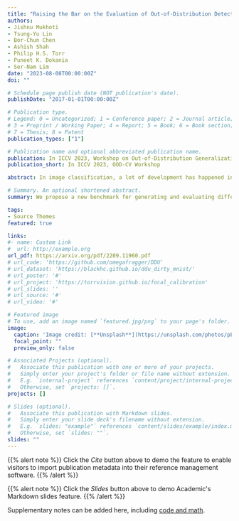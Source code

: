 ```yaml
---
title: "Raising the Bar on the Evaluation of Out-of-Distribution Detection"
authors:
- Jishnu Mukhoti
- Tsung-Yu Lin
- Bor-Chun Chen
- Ashish Shah
- Philip H.S. Torr
- Puneet K. Dokania
- Ser-Nam Lim
date: "2023-08-08T00:00:00Z"
doi: ""

# Schedule page publish date (NOT publication's date).
publishDate: "2017-01-01T00:00:00Z"

# Publication type.
# Legend: 0 = Uncategorized; 1 = Conference paper; 2 = Journal article;
# 3 = Preprint / Working Paper; 4 = Report; 5 = Book; 6 = Book section;
# 7 = Thesis; 8 = Patent
publication_types: ["1"]

# Publication name and optional abbreviated publication name.
publication: In ICCV 2023, Workshop on Out-of-Distribution Generalization in Computer Vision
publication_short: In ICCV 2023, OOD-CV Workshop

abstract: In image classification, a lot of development has happened in detecting out-of-distribution (OoD) data. However, most OoD detection methods are evaluated on a standard set of datasets, arbitrarily different from training data. There is no clear definition of what forms a "good" OoD dataset. Furthermore, the state-of-the-art OoD detection methods already achieve near perfect results on these standard benchmarks. In this paper, we define 2 categories of OoD data using the subtly different concepts of perceptual/visual and semantic similarity to in-distribution (iD) data. We define *Near OoD* samples as perceptually similar but semantically different from iD samples, and *Shifted* samples as points which are visually different but semantically akin to iD data. We then propose a GAN based framework for generating OoD samples from each of these 2 categories, given an iD dataset. Through extensive experiments on MNIST, CIFAR-10/100 and ImageNet, we show that a) state-of-the-art OoD detection methods which perform exceedingly well on conventional benchmarks are significantly less robust to our proposed benchmark. Moreover, we observe that b) models performing well on our setup also perform well on conventional real-world OoD detection benchmarks and vice versa, thereby indicating that one might not even need a separate OoD set, to reliably evaluate performance in OoD detection.

# Summary. An optional shortened abstract.
summary: We propose a new benchmark for generating and evaluating different types of out-of-distribution samples given an in-distribution dataset.

tags:
- Source Themes
featured: true

links:
#- name: Custom Link
#  url: http://example.org
url_pdf: https://arxiv.org/pdf/2209.11960.pdf
# url_code: 'https://github.com/omegafragger/DDU'
# url_dataset: 'https://blackhc.github.io/ddu_dirty_mnist/'
# url_poster: '#'
# url_project: 'https://torrvision.github.io/focal_calibration'
# url_slides: ''
# url_source: '#'
# url_video: '#'

# Featured image
# To use, add an image named `featured.jpg/png` to your page's folder. 
image:
  caption: 'Image credit: [**Unsplash**](https://unsplash.com/photos/pLCdAaMFLTE)'
  focal_point: ""
  preview_only: false

# Associated Projects (optional).
#   Associate this publication with one or more of your projects.
#   Simply enter your project's folder or file name without extension.
#   E.g. `internal-project` references `content/project/internal-project/index.md`.
#   Otherwise, set `projects: []`.
projects: []

# Slides (optional).
#   Associate this publication with Markdown slides.
#   Simply enter your slide deck's filename without extension.
#   E.g. `slides: "example"` references `content/slides/example/index.md`.
#   Otherwise, set `slides: ""`.
slides: ""
---
```


{{% alert note %}}
Click the *Cite* button above to demo the feature to enable visitors to import publication metadata into their reference management software.
{{% /alert %}}

{{% alert note %}}
Click the *Slides* button above to demo Academic's Markdown slides feature.
{{% /alert %}}

Supplementary notes can be added here, including [code and math](https://sourcethemes.com/academic/docs/writing-markdown-latex/).
